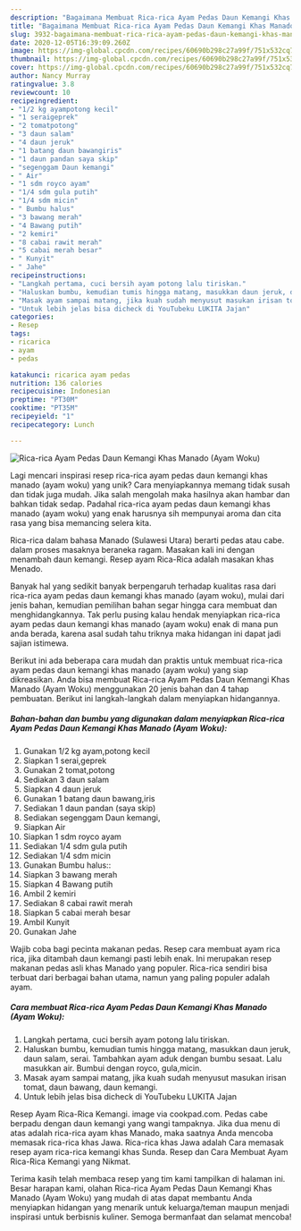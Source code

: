```yaml
---
description: "Bagaimana Membuat Rica-rica Ayam Pedas Daun Kemangi Khas Manado (Ayam Woku), Lezat Sekali"
title: "Bagaimana Membuat Rica-rica Ayam Pedas Daun Kemangi Khas Manado (Ayam Woku), Lezat Sekali"
slug: 3932-bagaimana-membuat-rica-rica-ayam-pedas-daun-kemangi-khas-manado-ayam-woku-lezat-sekali
date: 2020-12-05T16:39:09.260Z
image: https://img-global.cpcdn.com/recipes/60690b298c27a99f/751x532cq70/rica-rica-ayam-pedas-daun-kemangi-khas-manado-ayam-woku-foto-resep-utama.jpg
thumbnail: https://img-global.cpcdn.com/recipes/60690b298c27a99f/751x532cq70/rica-rica-ayam-pedas-daun-kemangi-khas-manado-ayam-woku-foto-resep-utama.jpg
cover: https://img-global.cpcdn.com/recipes/60690b298c27a99f/751x532cq70/rica-rica-ayam-pedas-daun-kemangi-khas-manado-ayam-woku-foto-resep-utama.jpg
author: Nancy Murray
ratingvalue: 3.8
reviewcount: 10
recipeingredient:
- "1/2 kg ayampotong kecil"
- "1 seraigeprek"
- "2 tomatpotong"
- "3 daun salam"
- "4 daun jeruk"
- "1 batang daun bawangiris"
- "1 daun pandan saya skip"
- "segenggam Daun kemangi"
- " Air"
- "1 sdm royco ayam"
- "1/4 sdm gula putih"
- "1/4 sdm micin"
- " Bumbu halus"
- "3 bawang merah"
- "4 Bawang putih"
- "2 kemiri"
- "8 cabai rawit merah"
- "5 cabai merah besar"
- " Kunyit"
- " Jahe"
recipeinstructions:
- "Langkah pertama, cuci bersih ayam potong lalu tiriskan."
- "Haluskan bumbu, kemudian tumis hingga matang, masukkan daun jeruk, daun salam, serai. Tambahkan ayam aduk dengan bumbu sesaat. Lalu masukkan air. Bumbui dengan royco, gula,micin."
- "Masak ayam sampai matang, jika kuah sudah menyusut masukan irisan tomat, daun bawang, daun kemangi."
- "Untuk lebih jelas bisa dicheck di YouTubeku LUKITA Jajan"
categories:
- Resep
tags:
- ricarica
- ayam
- pedas

katakunci: ricarica ayam pedas 
nutrition: 136 calories
recipecuisine: Indonesian
preptime: "PT30M"
cooktime: "PT35M"
recipeyield: "1"
recipecategory: Lunch

---
```



![Rica-rica Ayam Pedas Daun Kemangi Khas Manado (Ayam Woku)](https://img-global.cpcdn.com/recipes/60690b298c27a99f/751x532cq70/rica-rica-ayam-pedas-daun-kemangi-khas-manado-ayam-woku-foto-resep-utama.jpg)

Lagi mencari inspirasi resep rica-rica ayam pedas daun kemangi khas manado (ayam woku) yang unik? Cara menyiapkannya memang tidak susah dan tidak juga mudah. Jika salah mengolah maka hasilnya akan hambar dan bahkan tidak sedap. Padahal rica-rica ayam pedas daun kemangi khas manado (ayam woku) yang enak harusnya sih mempunyai aroma dan cita rasa yang bisa memancing selera kita.

Rica-rica dalam bahasa Manado (Sulawesi Utara) berarti pedas atau cabe. dalam proses masaknya beraneka ragam. Masakan kali ini dengan menambah daun kemangi. Resep ayam Rica-Rica adalah masakan khas Menado.

Banyak hal yang sedikit banyak berpengaruh terhadap kualitas rasa dari rica-rica ayam pedas daun kemangi khas manado (ayam woku), mulai dari jenis bahan, kemudian pemilihan bahan segar hingga cara membuat dan menghidangkannya. Tak perlu pusing kalau hendak menyiapkan rica-rica ayam pedas daun kemangi khas manado (ayam woku) enak di mana pun anda berada, karena asal sudah tahu triknya maka hidangan ini dapat jadi sajian istimewa.


Berikut ini ada beberapa cara mudah dan praktis untuk membuat rica-rica ayam pedas daun kemangi khas manado (ayam woku) yang siap dikreasikan. Anda bisa membuat Rica-rica Ayam Pedas Daun Kemangi Khas Manado (Ayam Woku) menggunakan 20 jenis bahan dan 4 tahap pembuatan. Berikut ini langkah-langkah dalam menyiapkan hidangannya.

<!--inarticleads1-->

##### Bahan-bahan dan bumbu yang digunakan dalam menyiapkan Rica-rica Ayam Pedas Daun Kemangi Khas Manado (Ayam Woku):

1. Gunakan 1/2 kg ayam,potong kecil
1. Siapkan 1 serai,geprek
1. Gunakan 2 tomat,potong
1. Sediakan 3 daun salam
1. Siapkan 4 daun jeruk
1. Gunakan 1 batang daun bawang,iris
1. Sediakan 1 daun pandan (saya skip)
1. Sediakan segenggam Daun kemangi,
1. Siapkan  Air
1. Siapkan 1 sdm royco ayam
1. Sediakan 1/4 sdm gula putih
1. Sediakan 1/4 sdm micin
1. Gunakan  Bumbu halus::
1. Siapkan 3 bawang merah
1. Siapkan 4 Bawang putih
1. Ambil 2 kemiri
1. Sediakan 8 cabai rawit merah
1. Siapkan 5 cabai merah besar
1. Ambil  Kunyit
1. Gunakan  Jahe


Wajib coba bagi pecinta makanan pedas. Resep cara membuat ayam rica rica, jika ditambah daun kemangi pasti lebih enak. Ini merupakan resep makanan pedas asli khas Manado yang populer. Rica-rica sendiri bisa terbuat dari berbagai bahan utama, namun yang paling populer adalah ayam. 

<!--inarticleads2-->

##### Cara membuat Rica-rica Ayam Pedas Daun Kemangi Khas Manado (Ayam Woku):

1. Langkah pertama, cuci bersih ayam potong lalu tiriskan.
1. Haluskan bumbu, kemudian tumis hingga matang, masukkan daun jeruk, daun salam, serai. Tambahkan ayam aduk dengan bumbu sesaat. Lalu masukkan air. Bumbui dengan royco, gula,micin.
1. Masak ayam sampai matang, jika kuah sudah menyusut masukan irisan tomat, daun bawang, daun kemangi.
1. Untuk lebih jelas bisa dicheck di YouTubeku LUKITA Jajan


Resep Ayam Rica-Rica Kemangi. image via cookpad.com. Pedas cabe berpadu dengan daun kemangi yang wangi tampaknya. Jika dua menu di atas adalah rica-rica ayam khas Manado, maka saatnya Anda mencoba memasak rica-rica khas Jawa. Rica-rica khas Jawa adalah Cara memasak resep ayam rica-rica kemangi khas Sunda. Resep dan Cara Membuat Ayam Rica-Rica Kemangi yang Nikmat. 

Terima kasih telah membaca resep yang tim kami tampilkan di halaman ini. Besar harapan kami, olahan Rica-rica Ayam Pedas Daun Kemangi Khas Manado (Ayam Woku) yang mudah di atas dapat membantu Anda menyiapkan hidangan yang menarik untuk keluarga/teman maupun menjadi inspirasi untuk berbisnis kuliner. Semoga bermanfaat dan selamat mencoba!

